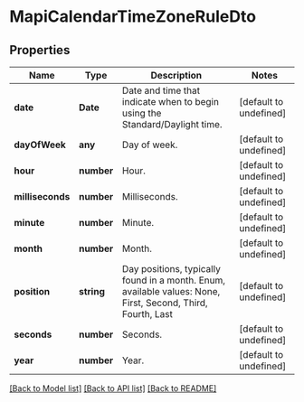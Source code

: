 
# MapiCalendarTimeZoneRuleDto

## Properties
Name | Type | Description | Notes
------------ | ------------- | ------------- | -------------
**date** | **Date** | Date and time that indicate when to begin using the Standard/Daylight time.              | [default to undefined]
**dayOfWeek** | **any** | Day of week.              | [default to undefined]
**hour** | **number** | Hour.              | [default to undefined]
**milliseconds** | **number** | Milliseconds.              | [default to undefined]
**minute** | **number** | Minute.              | [default to undefined]
**month** | **number** | Month.              | [default to undefined]
**position** | **string** | Day positions, typically found in a month. Enum, available values: None, First, Second, Third, Fourth, Last | [default to undefined]
**seconds** | **number** | Seconds.              | [default to undefined]
**year** | **number** | Year.              | [default to undefined]



[[Back to Model list]](README.md#documentation-for-models) [[Back to API list]](README.md#documentation-for-api-endpoints) [[Back to README]](README.md)
